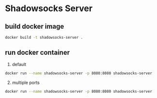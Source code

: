 # Shadowsocks Server

## build docker image
```bash
docker build -t shadowsocks-server .
```

## run docker container
1. default
```bash
docker run --name shadowsocks-server -p 8080:8080 shadowsocks-server
```

2. multiple ports
```bash
docker run --name shadowsocks-server -p 8080:8080 shadowsocks-server
```